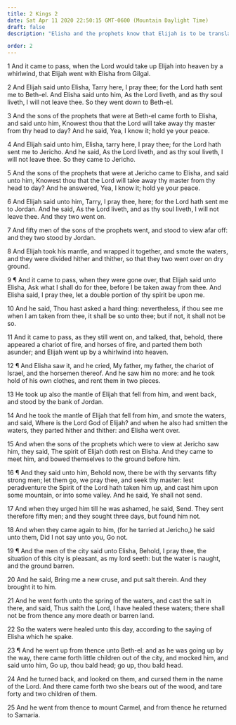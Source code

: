 ```yaml
---
title: 2 Kings 2
date: Sat Apr 11 2020 22:50:15 GMT-0600 (Mountain Daylight Time)
draft: false
description: "Elisha and the prophets know that Elijah is to be translated—Elijah divides the waters of the Jordan and is taken up into heaven in a whirlwind—The mantle of Elijah falls on Elisha, who also divides the waters of the Jordan—Elisha heals the waters of Jericho—Youths are torn by bears for mocking Elisha."

order: 2
---
```

    
1 And it came to pass, when the Lord would take up Elijah into heaven by a whirlwind, that Elijah went with Elisha from Gilgal.

2 And Elijah said unto Elisha, Tarry here, I pray thee; for the Lord hath sent me to Beth-el. And Elisha said unto him, As the Lord liveth, and as thy soul liveth, I will not leave thee. So they went down to Beth-el.

3 And the sons of the prophets that were at Beth-el came forth to Elisha, and said unto him, Knowest thou that the Lord will take away thy master from thy head to day? And he said, Yea, I know it; hold ye your peace.

4 And Elijah said unto him, Elisha, tarry here, I pray thee; for the Lord hath sent me to Jericho. And he said, As the Lord liveth, and as thy soul liveth, I will not leave thee. So they came to Jericho.

5 And the sons of the prophets that were at Jericho came to Elisha, and said unto him, Knowest thou that the Lord will take away thy master from thy head to day? And he answered, Yea, I know it; hold ye your peace.

6 And Elijah said unto him, Tarry, I pray thee, here; for the Lord hath sent me to Jordan. And he said, As the Lord liveth, and as thy soul liveth, I will not leave thee. And they two went on.

7 And fifty men of the sons of the prophets went, and stood to view afar off: and they two stood by Jordan.

8 And Elijah took his mantle, and wrapped it together, and smote the waters, and they were divided hither and thither, so that they two went over on dry ground.

9 ¶ And it came to pass, when they were gone over, that Elijah said unto Elisha, Ask what I shall do for thee, before I be taken away from thee. And Elisha said, I pray thee, let a double portion of thy spirit be upon me.

10 And he said, Thou hast asked a hard thing: nevertheless, if thou see me when I am taken from thee, it shall be so unto thee; but if not, it shall not be so.

11 And it came to pass, as they still went on, and talked, that, behold, there appeared a chariot of fire, and horses of fire, and parted them both asunder; and Elijah went up by a whirlwind into heaven.

12 ¶ And Elisha saw it, and he cried, My father, my father, the chariot of Israel, and the horsemen thereof. And he saw him no more: and he took hold of his own clothes, and rent them in two pieces.

13 He took up also the mantle of Elijah that fell from him, and went back, and stood by the bank of Jordan.

14 And he took the mantle of Elijah that fell from him, and smote the waters, and said, Where is the Lord God of Elijah? and when he also had smitten the waters, they parted hither and thither: and Elisha went over.

15 And when the sons of the prophets which were to view at Jericho saw him, they said, The spirit of Elijah doth rest on Elisha. And they came to meet him, and bowed themselves to the ground before him.

16 ¶ And they said unto him, Behold now, there be with thy servants fifty strong men; let them go, we pray thee, and seek thy master: lest peradventure the Spirit of the Lord hath taken him up, and cast him upon some mountain, or into some valley. And he said, Ye shall not send.

17 And when they urged him till he was ashamed, he said, Send. They sent therefore fifty men; and they sought three days, but found him not.

18 And when they came again to him, (for he tarried at Jericho,) he said unto them, Did I not say unto you, Go not.

19 ¶ And the men of the city said unto Elisha, Behold, I pray thee, the situation of this city is pleasant, as my lord seeth: but the water is naught, and the ground barren.

20 And he said, Bring me a new cruse, and put salt therein. And they brought it to him.

21 And he went forth unto the spring of the waters, and cast the salt in there, and said, Thus saith the Lord, I have healed these waters; there shall not be from thence any more death or barren land.

22 So the waters were healed unto this day, according to the saying of Elisha which he spake.

23 ¶ And he went up from thence unto Beth-el: and as he was going up by the way, there came forth little children out of the city, and mocked him, and said unto him, Go up, thou bald head; go up, thou bald head.

24 And he turned back, and looked on them, and cursed them in the name of the Lord. And there came forth two she bears out of the wood, and tare forty and two children of them.

25 And he went from thence to mount Carmel, and from thence he returned to Samaria.
